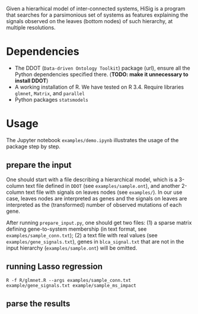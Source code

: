 
Given a hierarhical model of inter-connected systems, HiSig is a program that searches for a parsimonious set of systems as features explaining the signals observed on the leaves (bottom nodes) of such hierarchy, at multiple resolutions. 

# Dependencies
* The DDOT (`Data-driven Ontology Toolkit`) package (url), ensure all the Python dependencies specified there.   (**TODO: make it unnecessary to install DDOT**)
* A working installation of R. We have tested on R 3.4.  Require libraries `glmnet`, `Matrix`, and `parallel`
* Python packages `statsmodels`


# Usage

The Jupyter notebook `examples/demo.ipynb` illustrates the usage of the package step by step. 

## prepare the input
One should start with a file describing a hierarchical model, which is a 3-column text file  defined in `DDOT` (see `examples/sample.ont`),  and another 2-column text file with signals on leaves nodes (see `examples/`). In our use case, leaves nodes are interpreted as genes and the signals on leaves are interpreted as the (transformed) number of observed mutations of each gene. 

After running `prepare_input.py`, one should get two files: (1) a sparse matrix defining gene-to-system membership (in text format, see `examples/sample_conn.txt`); (2) a text file with real values (see `examples/gene_signals.txt`), genes in `blca_signal.txt` that are not in the input hierarchy (`examples/sample.ont`) will be omitted. 

## running Lasso regression

`R -f R/glmnet.R --args examples/sample_conn.txt example/gene_signals.txt example/sample_ms_impact`

## parse the results

